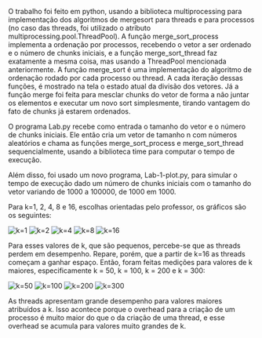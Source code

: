

O trabalho foi feito em python, usando a biblioteca multiprocessing para implementação dos algoritmos de mergesort para threads e para processos (no caso das threads, foi utilizado o atributo multiprocessing.pool.ThreadPool). A função merge_sort_process implementa a ordenação por processos, recebendo o vetor a ser ordenado e o número de chunks iniciais, e a função merge_sort_thread faz exatamente a mesma coisa, mas usando a ThreadPool mencionada anteriormente. A função merge_sort é uma implementação do algoritmo de ordenação rodado por cada processo ou thread. A cada iteração dessas funções, é mostrado na tela o estado atual da divisão dos vetores. Já a função merge foi feita para mesclar chunks do vetor de forma a não juntar os elementos e executar um novo sort simplesmente, tirando vantagem do fato de chunks já estarem ordenados.

O programa Lab.py recebe como entrada o tamanho do vetor e o número de chunks iniciais. Ele então cria um vetor de tamanho n com números aleatórios e chama as funções merge_sort_process e merge_sort_thread sequencialmente, usando a biblioteca time para computar o tempo de execução.

Além disso, foi usado um novo programa, Lab-1-plot.py, para simular o tempo de execução dado um número de chunks iniciais com o tamanho do vetor variando de 1000 a 100000, de 1000 em 1000.

Para k=1, 2, 4, 8 e 16, escolhas orientadas pelo professor, os gráficos são os seguintes:

![k=1](https://user-images.githubusercontent.com/26047473/229954395-efb6ca1f-383d-4e9c-8de8-2815b7ef0bb7.png)
![k=2](https://user-images.githubusercontent.com/26047473/229954724-88f3685d-dd7d-4099-83c9-b34100915750.png)
![k=4](https://user-images.githubusercontent.com/26047473/229954417-1cebcbe7-97d7-409d-a3c9-695e69df4aed.png)
![k=8](https://user-images.githubusercontent.com/26047473/229954436-352a393c-391a-4431-a73d-49a901a7b8ef.png)
![k=16](https://user-images.githubusercontent.com/26047473/229954449-e957fcec-e2d9-430b-a4c0-2204a35d06d2.png)

Para esses valores de k, que são pequenos, percebe-se que as threads perdem em desempenho. Repare, porém, que a partir de k=16 as threads começam a ganhar espaço. Então, foram feitas medições para valores de k maiores, especificamente k = 50, k = 100, k = 200 e k = 300:

![k=50](https://user-images.githubusercontent.com/26047473/229954457-693858ef-6427-4bac-80ca-deaca2b05feb.png)
![k=100](https://user-images.githubusercontent.com/26047473/229954465-9ca0d5a6-9b34-42d9-b65b-ce4077b49aa7.png)
![k=200](https://user-images.githubusercontent.com/26047473/229954471-52f57e51-df73-483e-a357-e602e2fff1e1.png)
![k=300](https://user-images.githubusercontent.com/26047473/229954476-59ae71f0-1742-4a3e-947f-edd025b490f0.png)

As threads apresentam grande desempenho para valores maiores atribuídos a k. Isso acontece porque o overhead para a criação de um processo é muito maior do que o da criação de uma thread, e esse overhead se acumula para valores muito grandes de k.
